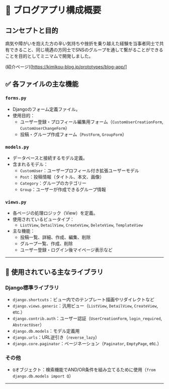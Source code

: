 # 📄 ブログアプリ構成概要

## コンセプトと目的　

病気や障がいを抱えた方の辛い気持ちや挫折を乗り越えた経験を当事者同士で共有できること、同じ境遇の方同士でSNSのグループを通して繋がることができることを目的としてミニマムで開発しました。　

(紹介ページ)[https://kimikou-blog.jp/prototypes/blog-app/]

## ✅ 各ファイルの主な機能

### `forms.py`
- Djangoのフォーム定義ファイル。
- 使用目的：
  - ユーザー登録・プロフィール編集用フォーム（`CustomUserCreationForm`, `CustomUserChangeForm`）
  - 投稿・グループ作成フォーム（`PostForm`, `GroupForm`）

### `models.py`
- データベースと接続するモデル定義。
- 含まれるモデル：
  - `CustomUser`：ユーザープロフィール付き拡張ユーザーモデル
  - `Post`：投稿情報（タイトル、本文、画像）
  - `Category`：グループのカテゴリー
  - `Group`：ユーザーが作成できるグループ情報

### `views.py`
- 各ページの処理ロジック（View）を定義。
- 使用されているビュータイプ：
  - `ListView`, `DetailView`, `CreateView`, `DeleteView`, `TemplateView`
- 主な機能：
  - 投稿一覧、詳細、作成、編集、削除
  - グループ一覧、作成、削除
  - ユーザー登録・ログイン後マイページ表示など

---

## 🧰 使用されている主なライブラリ

### Django標準ライブラリ
- `django.shortcuts`：ビュー内でのテンプレート描画やリダイレクトなど
- `django.views.generic`：汎用ビュー（`ListView`, `DetailView`, `CreateView`, etc.）
- `django.contrib.auth`：ユーザー認証（`UserCreationForm`, `login_required`, `AbstractUser`）
- `django.db.models`：モデル定義用
- `django.urls`：URL逆引き（`reverse_lazy`）
- `django.core.paginator`：ページネーション（`Paginator`, `EmptyPage`, etc.）

### その他
- `Q`オブジェクト：検索機能でAND/OR条件を組み立てるために使用（`from django.db.models import Q`）

---




